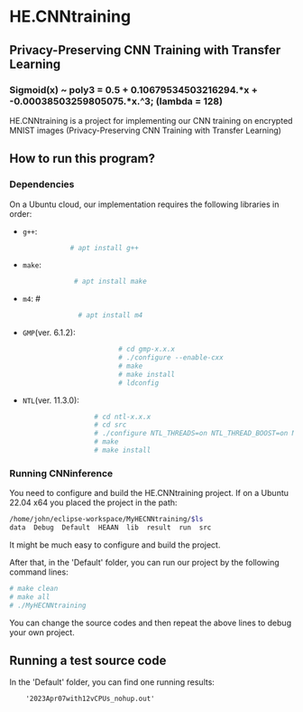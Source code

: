 # HE.CNNtraining

## Privacy-Preserving CNN Training with Transfer Learning


### Sigmoid(x) ~ poly3 = 0.5 + 0.10679534503216294.*x  + -0.00038503259805075.*x.^3;  (lambda = 128)


HE.CNNtraining is a project for implementing our CNN training on  encrypted MNIST images (Privacy-Preserving CNN Training with Transfer Learning)

## How to run this program? 

### Dependencies

On a Ubuntu cloud, our implementation requires the following libraries in order:
* `g++`:      
```sh
               # apt install g++ 
```

* `make`:       
```sh
                # apt install make
```

* `m4`: #        
```sh
                 # apt install m4
```

* `GMP`(ver. 6.1.2):      
```sh
                           # cd gmp-x.x.x  
                           # ./configure --enable-cxx  
                           # make
                           # make install
                           # ldconfig
```

* `NTL`(ver. 11.3.0): 
```sh
                     # cd ntl-x.x.x
                     # cd src
                     # ./configure NTL_THREADS=on NTL_THREAD_BOOST=on NTL_EXCEPTIONS=on
                     # make
                     # make install
```

### Running CNNinference 

You need to configure and build the HE.CNNtraining project. If on a Ubuntu 22.04 x64 you placed the project in the path:
```sh
/home/john/eclipse-workspace/MyHECNNtraining/$ls
data  Debug  Default  HEAAN  lib  result  run  src
```
It might be much easy to configure and build the project.  

After that, in the 'Default' folder, you can run our project by the following command lines:

```sh
# make clean
# make all
# ./MyHECNNtraining
``` 

You can change the source codes and then repeat the above lines to debug your own project.

## Running a test source code

In the 'Default' folder, you can find one running results:   

        '2023Apr07with12vCPUs_nohup.out'  
        

     
         


            
            
    

